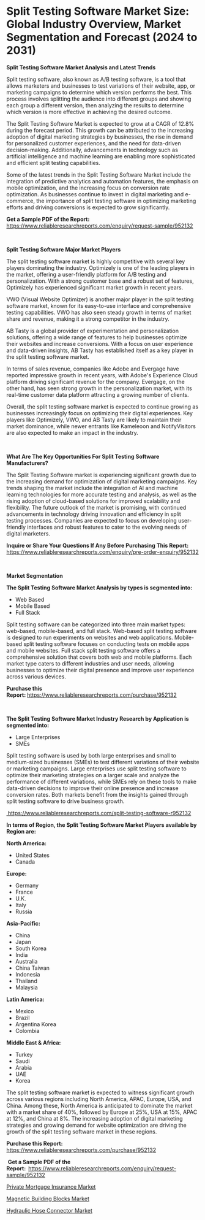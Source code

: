 <p><h1>Split Testing Software Market Size: Global Industry Overview, Market Segmentation and Forecast (2024 to 2031)</h1></p><p><strong>Split Testing Software Market Analysis and Latest Trends</strong></p>
<p><p>Split testing software, also known as A/B testing software, is a tool that allows marketers and businesses to test variations of their website, app, or marketing campaigns to determine which version performs the best. This process involves splitting the audience into different groups and showing each group a different version, then analyzing the results to determine which version is more effective in achieving the desired outcome.</p><p>The Split Testing Software Market is expected to grow at a CAGR of 12.8% during the forecast period. This growth can be attributed to the increasing adoption of digital marketing strategies by businesses, the rise in demand for personalized customer experiences, and the need for data-driven decision-making. Additionally, advancements in technology such as artificial intelligence and machine learning are enabling more sophisticated and efficient split testing capabilities.</p><p>Some of the latest trends in the Split Testing Software Market include the integration of predictive analytics and automation features, the emphasis on mobile optimization, and the increasing focus on conversion rate optimization. As businesses continue to invest in digital marketing and e-commerce, the importance of split testing software in optimizing marketing efforts and driving conversions is expected to grow significantly.</p></p>
<p><strong>Get a Sample PDF of the Report:&nbsp;</strong> <a href="https://www.reliableresearchreports.com/enquiry/request-sample/952132">https://www.reliableresearchreports.com/enquiry/request-sample/952132</a></p>
<p>&nbsp;</p>
<p><strong>Split Testing Software Major Market Players</strong></p>
<p><p>The split testing software market is highly competitive with several key players dominating the industry. Optimizely is one of the leading players in the market, offering a user-friendly platform for A/B testing and personalization. With a strong customer base and a robust set of features, Optimizely has experienced significant market growth in recent years.</p><p>VWO (Visual Website Optimizer) is another major player in the split testing software market, known for its easy-to-use interface and comprehensive testing capabilities. VWO has also seen steady growth in terms of market share and revenue, making it a strong competitor in the industry.</p><p>AB Tasty is a global provider of experimentation and personalization solutions, offering a wide range of features to help businesses optimize their websites and increase conversions. With a focus on user experience and data-driven insights, AB Tasty has established itself as a key player in the split testing software market.</p><p>In terms of sales revenue, companies like Adobe and Evergage have reported impressive growth in recent years, with Adobe's Experience Cloud platform driving significant revenue for the company. Evergage, on the other hand, has seen strong growth in the personalization market, with its real-time customer data platform attracting a growing number of clients.</p><p>Overall, the split testing software market is expected to continue growing as businesses increasingly focus on optimizing their digital experiences. Key players like Optimizely, VWO, and AB Tasty are likely to maintain their market dominance, while newer entrants like Kameleoon and NotifyVisitors are also expected to make an impact in the industry.</p></p>
<p>&nbsp;</p>
<p><strong>What Are The Key Opportunities For Split Testing Software Manufacturers?</strong></p>
<p><p>The Split Testing Software market is experiencing significant growth due to the increasing demand for optimization of digital marketing campaigns. Key trends shaping the market include the integration of AI and machine learning technologies for more accurate testing and analysis, as well as the rising adoption of cloud-based solutions for improved scalability and flexibility. The future outlook of the market is promising, with continued advancements in technology driving innovation and efficiency in split testing processes. Companies are expected to focus on developing user-friendly interfaces and robust features to cater to the evolving needs of digital marketers.</p></p>
<p><strong>Inquire or Share Your Questions If Any Before Purchasing This Report:</strong> <a href="https://www.reliableresearchreports.com/enquiry/pre-order-enquiry/952132">https://www.reliableresearchreports.com/enquiry/pre-order-enquiry/952132</a></p>
<p>&nbsp;</p>
<p><strong>Market Segmentation</strong></p>
<p><strong>The Split Testing Software Market Analysis by types is segmented into:</strong></p>
<p><ul><li>Web Based</li><li>Mobile Based</li><li>Full Stack</li></ul></p>
<p><p>Split testing software can be categorized into three main market types: web-based, mobile-based, and full stack. Web-based split testing software is designed to run experiments on websites and web applications. Mobile-based split testing software focuses on conducting tests on mobile apps and mobile websites. Full stack split testing software offers a comprehensive solution that covers both web and mobile platforms. Each market type caters to different industries and user needs, allowing businesses to optimize their digital presence and improve user experience across various devices.</p></p>
<p><strong>Purchase this Report:&nbsp;</strong><a href="https://www.reliableresearchreports.com/purchase/952132">https://www.reliableresearchreports.com/purchase/952132</a></p>
<p>&nbsp;</p>
<p><strong>The Split Testing Software Market Industry Research by Application is segmented into:</strong></p>
<p><ul><li>Large Enterprises</li><li>SMEs</li></ul></p>
<p><p>Split testing software is used by both large enterprises and small to medium-sized businesses (SMEs) to test different variations of their website or marketing campaigns. Large enterprises use split testing software to optimize their marketing strategies on a larger scale and analyze the performance of different variations, while SMEs rely on these tools to make data-driven decisions to improve their online presence and increase conversion rates. Both markets benefit from the insights gained through split testing software to drive business growth.</p></p>
<p><a href="https://www.reliableresearchreports.com/split-testing-software-r952132">&nbsp;https://www.reliableresearchreports.com/split-testing-software-r952132</a></p>
<p><strong>In terms of Region, the Split Testing Software Market Players available by Region are:</strong></p>
<p>
    <p> <strong> North America: </strong>
        <ul>
            <li>United States</li>
            <li>Canada</li>
        </ul>
        </p> 
    <p> <strong> Europe: </strong>
        <ul>
            <li>Germany</li>
            <li>France</li>
            <li>U.K.</li>
            <li>Italy</li>
            <li>Russia</li>
        </ul>
        </p> 
    <p> <strong> Asia-Pacific: </strong>
        <ul>
            <li>China</li>
            <li>Japan</li>
            <li>South Korea</li>
            <li>India</li>
            <li>Australia</li>
            <li>China Taiwan</li>
            <li>Indonesia</li>
            <li>Thailand</li>
            <li>Malaysia</li>
        </ul>
        </p> 
    <p> <strong> Latin America: </strong>
        <ul>
            <li>Mexico</li>
            <li>Brazil</li>
            <li>Argentina Korea</li>
            <li>Colombia</li>
        </ul>
        </p> 
    <p> <strong> Middle East & Africa: </strong>
        <ul>
            <li>Turkey</li>
            <li>Saudi</li>
            <li>Arabia</li>
            <li>UAE</li>
            <li>Korea</li>
        </ul>
    </p>
    </p>
<p><p>The split testing software market is expected to witness significant growth across various regions including North America, APAC, Europe, USA, and China. Among these, North America is anticipated to dominate the market with a market share of 40%, followed by Europe at 25%, USA at 15%, APAC at 12%, and China at 8%. The increasing adoption of digital marketing strategies and growing demand for website optimization are driving the growth of the split testing software market in these regions.</p></p>
<p><strong>Purchase this Report: </strong><a href="https://www.reliableresearchreports.com/purchase/952132">https://www.reliableresearchreports.com/purchase/952132</a></p>
<p>&nbsp;<strong>Get a Sample PDF of the Report:&nbsp;&nbsp;</strong><a href="https://www.reliableresearchreports.com/enquiry/request-sample/952132">https://www.reliableresearchreports.com/enquiry/request-sample/952132</a></p>
<p><strong></strong></p>
<p><p><a href="https://www.linkedin.com/pulse/private-mortgage-insurance-market-size-reveals-best-marketing-channels-08xke?trackingId=PtxIS6FaoKYGh4OsNDwNYA%3D%3D">Private Mortgage Insurance Market</a></p><p><a href="https://www.linkedin.com/pulse/magnetic-building-blocks-market-size-trends-complete-industry-iaa7e?trackingId=Qm9cb0MdpfeT5vrUshnj1w%3D%3D">Magnetic Building Blocks Market</a></p><p><a href="https://www.linkedin.com/pulse/hydraulic-hose-connector-market-share-evolution-growth-trends-2024-awpie?trackingId=Ld8C6oHp%2BkgdZEiR7zYuog%3D%3D">Hydraulic Hose Connector Market</a></p></p>